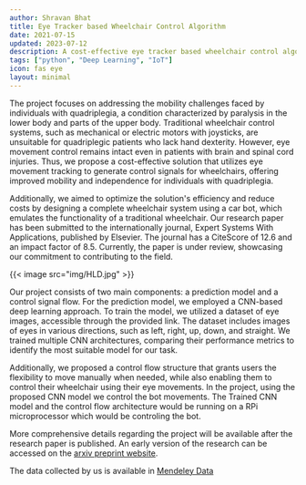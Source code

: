 ```yaml
---
author: Shravan Bhat
title: Eye Tracker based Wheelchair Control Algorithm
date: 2021-07-15
updated: 2023-07-12
description: A cost-effective eye tracker based wheelchair control algorithm for people with Quadriplegia
tags: ["python", "Deep Learning", "IoT"]
icon: fas eye
layout: minimal
---
```


The project focuses on addressing the mobility challenges faced by individuals with quadriplegia, a condition characterized by paralysis in the lower body and parts of the upper body. Traditional wheelchair control systems, such as mechanical or electric motors with joysticks, are unsuitable for quadriplegic patients who lack hand dexterity. However, eye movement control remains intact even in patients with brain and spinal cord injuries. Thus, we propose a cost-effective solution that utilizes eye movement tracking to generate control signals for wheelchairs, offering improved mobility and independence for individuals with quadriplegia.

Additionally, we aimed to optimize the solution's efficiency and reduce costs by designing a complete wheelchair system using a car bot, which emulates the functionality of a traditional wheelchair. Our research paper has been submitted to the internationally journal, Expert Systems With Applications, published by Elsevier. The journal has a CiteScore of 12.6 and an impact factor of 8.5. Currently, the paper is under review, showcasing our commitment to contributing to the field.

<div class="col-6 mx-auto">{{< image src="img/HLD.jpg" >}}</div>

Our project consists of two main components: a prediction model and a control signal flow. For the prediction model, we employed a CNN-based deep learning approach. To train the model, we utilized a dataset of eye images, accessible through the provided link. The dataset includes images of eyes in various directions, such as left, right, up, down, and straight. We trained multiple CNN architectures, comparing their performance metrics to identify the most suitable model for our task.

Additionally, we proposed a control flow structure that grants users the flexibility to move manually when needed, while also enabling them to control their wheelchair using their eye movements. In the project, using the proposed CNN model we control the bot movements.  The Trained CNN model and the control flow architecture would be running on a RPi microprocessor which would be controling the bot.

More comprehensive details regarding the project will be available after the research paper is published. An early version of the research can be accessed on the <a href="https://arxiv.org/abs/2207.10511">arxiv preprint website</a>. 

The data collected by us is available in <a href="https://data.mendeley.com/datasets/vy4n28334m/1">Mendeley Data</a>
